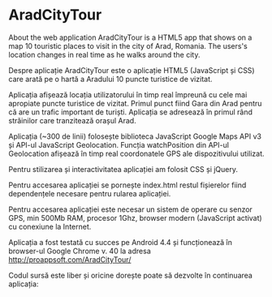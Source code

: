 # AradCityTour
About the web application
AradCityTour is a HTML5 app that shows on a map 10 touristic places to visit in the city of Arad, Romania. The users's location changes in real time as he walks around the city.


Despre aplicație
AradCityTour este o aplicație HTML5 (JavaScript și CSS) care arată pe o hartă a Aradului 10 puncte turistice de vizitat. 

Aplicația afișează locația utilizatorului în timp real împreună cu cele mai apropiate puncte turistice de vizitat. Primul punct fiind Gara din Arad pentru că are un trafic important de turiști. Aplicația se adresează în primul rând străinilor care tranzitează orașul Arad.

Aplicația (~300 de linii) folosește biblioteca JavaScript Google Maps API v3 și API-ul JavaScript Geolocation. Funcția watchPosition din API-ul Geolocation afișează în timp real coordonatele GPS ale dispozitivului utilizat.

Pentru stilizarea și interactivitatea aplicației am folosit CSS și jQuery.

Pentru accesarea aplicației se pornește index.html restul fișierelor fiind dependențele necesare pentru rularea aplicației.

Pentru accesarea aplicației este necesar un sistem de operare cu senzor GPS, min 500Mb RAM, procesor 1Ghz, browser modern (JavaScript activat) cu conexiune la Internet.

Aplicația a fost testată cu succes pe Android 4.4 și funcționează în browser-ul Google Chrome v. 40 la adresa http://proappsoft.com/AradCityTour/

Codul sursă este liber și oricine dorește poate să dezvolte în continuarea aplicația:
